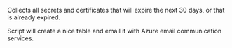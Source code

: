Collects all secrets and certificates that will expire the next 30 days, or that is already expired.

Script will create a nice table and email it with Azure email communication services.
